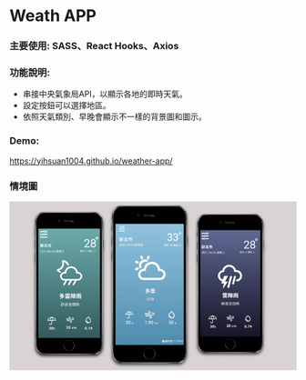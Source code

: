 # Weath APP

### 主要使用: SASS、React Hooks、Axios
### 功能說明: 
* 串接中央氣象局API，以顯示各地的即時天氣。
* 設定按鈕可以選擇地區。
* 依照天氣類別、早晚會顯示不一樣的背景圖和圖示。

### Demo:
https://yihsuan1004.github.io/weather-app/

### 情境圖
![Alt text](/src/assets/img/weather.jpg?raw=true "Optional Title")
